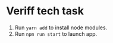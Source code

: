 # Veriff tech task

1. Run `yarn add` to install node modules.
2. Run `npm run start` to launch app.
